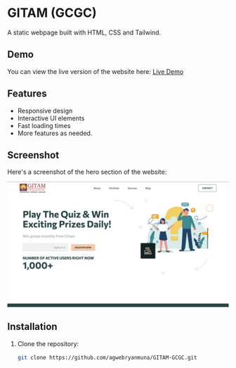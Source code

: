 # GITAM (GCGC)

A static webpage built with HTML, CSS and Tailwind.

## Demo

You can view the live version of the website here: [Live Demo](https://agwebryanmuna.github.io/GITAM-GCGC/)

## Features

- Responsive design
- Interactive UI elements
- Fast loading times
- More features as needed.

## Screenshot

Here's a screenshot of the hero section of the website:

![Hero Section](./heroScreenshot.png)

## Installation

1. Clone the repository:
   ```bash
   git clone https://github.com/agwebryanmuna/GITAM-GCGC.git
   ```
